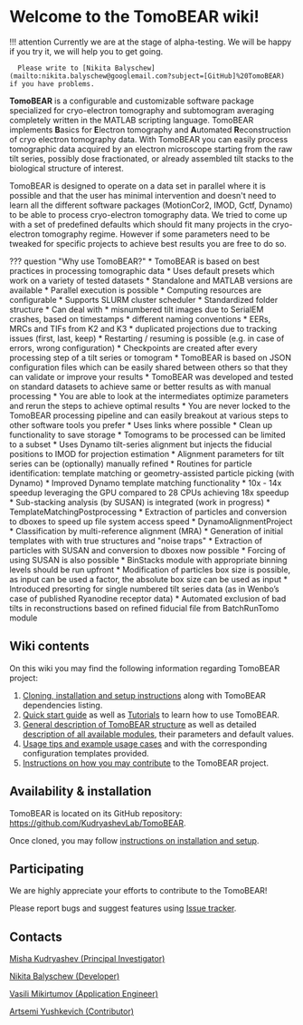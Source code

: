 # Welcome to the TomoBEAR wiki!

!!! attention
      Currently we are at the stage of alpha-testing. We will be happy if you try it, we will help you to get going.

      Please write to [Nikita Balyschew](mailto:nikita.balyschew@googlemail.com?subject=[GitHub]%20TomoBEAR) if you have problems.

**TomoBEAR** is a configurable and customizable software package specialized for cryo-electron tomography and subtomogram averaging completely written in the MATLAB scripting language. TomoBEAR implements **B**asics for **E**lectron tomography and **A**utomated **R**econstruction of cryo electron tomography data. With TomoBEAR you can easily process tomographic data acquired by an electron microscope starting from the raw tilt series, possibly dose fractionated, or already assembled tilt stacks to the biological structure of interest.

TomoBEAR is designed to operate on a data set in parallel where it is possible and that the user has minimal intervention and doesn't need to learn all the different software packages (MotionCor2, IMOD, Gctf, Dynamo) to be able to process cryo-electron tomography data. We tried to come up with a set of predefined defaults which should fit many projects in the cryo-electron tomography regime. However if some parameters need to be tweaked for specific projects to achieve best results you are free to do so.

??? question "Why use TomoBEAR?"
      * TomoBEAR is based on best practices in processing tomographic data
      * Uses default presets which work on a variety of tested datasets
      * Standalone and MATLAB versions are available
      * Parallel execution is possible
      * Computing resources are configurable
      * Supports SLURM cluster scheduler
      * Standardized folder structure
      * Can deal with
        * misnumbered tilt images due to SerialEM crashes, based on timestamps
        * different naming conventions
        * EERs, MRCs and TIFs from K2 and K3
        * duplicated projections due to tracking issues (first, last, keep)
      * Restarting / resuming is possible (e.g. in case of errors, wrong configuration)
        * Checkpoints are created after every processing step of a tilt series or tomogram
      * TomoBEAR is based on JSON configuration files which can be easily shared between others so that they can validate or improve your results
      * TomoBEAR was developed and tested on standard datasets to achieve same or better results as with manual processing
      * You are able to look at the intermediates optimize parameters and rerun the steps to achieve optimal results
      * You are never locked to the TomoBEAR processing pipeline and can easily breakout at various steps to other software tools you prefer
      * Uses links where possible
      * Clean up functionality to save storage
      * Tomograms to be processed can be limited to a subset
      * Uses Dynamo tilt-series alignment but injects the fiducial positions to IMOD for projection estimation
      * Alignment parameters for tilt series can be (optionally) manually refined
      * Routines for particle identification: template matching or geometry-assisted particle picking (with Dynamo)
      * Improved Dynamo template matching functionality
        * 10x - 14x speedup leveraging the GPU compared to 28 CPUs achieving 18x speedup
      * Sub-stacking analysis (by SUSAN) is integrated (work in progress)
      * TemplateMatchingPostprocessing
        * Extraction of particles and conversion to dboxes to speed up file system access speed
      * DynamoAlignmentProject
        * Classification by multi-reference alignment (MRA)
          * Generation of initial templates with with true structures and "noise traps"
        * Extraction of particles with SUSAN and conversion to dboxes now possible
        * Forcing of using SUSAN is also possible
          * BinStacks module with appropriate binning levels should be run upfront
        * Modification of particles box size is possible, as input can be used a factor, the absolute box size can be used as input
      * Introduced presorting for single numbered tilt series data (as in Wenbo’s case of published Ryanodine receptor data)
      * Automated exclusion of bad tilts in reconstructions based on refined fiducial file from BatchRunTomo module

## Wiki contents

On this wiki you may find the following information regarding TomoBEAR project:

1. [Cloning, installation and setup instructions]() along with TomoBEAR dependencies listing.
2. [Quick start guide]() as well as [Tutorials]() to learn how to use TomoBEAR.
2. [General description of TomoBEAR structure]() as well as detailed [description of all available modules](), their parameters and default values.
3. [Usage tips and example usage cases]() and with the corresponding configuration templates provided.
4. [Instructions on how you may contribute]() to the TomoBEAR project.

## Availability & installation
TomoBEAR is located on its GitHub repository: <https://github.com/KudryashevLab/TomoBEAR>.

Once cloned, you may follow [instructions on installation and setup](http://127.0.0.1:8000/getting_started/installation-and-setup/).

## Participating
We are highly appreciate your efforts to contribute to the TomoBEAR!

Please report bugs and suggest features using [Issue tracker](https://github.com/KudryashevLab/TomoBEAR/issues).

## Contacts
[Misha Kudryashev (Principal Investigator)](mailto:misha.kudryashev@gmail.com?subject=[GitHub]%20TomoBEAR)

[Nikita Balyschew (Developer)](mailto:nikita.balyschew@gmail.com?subject=[GitHub]%20TomoBEAR)

[Vasili Mikirtumov (Application Engineer)](mailto:mikivasia@gmail.com?subject=[GitHub]%20TomoBEAR)

[Artsemi Yushkevich (Contributor)](mailto:artsemi.yushkevich@gmail.com?subject=[GitHub]%20TomoBEAR)
